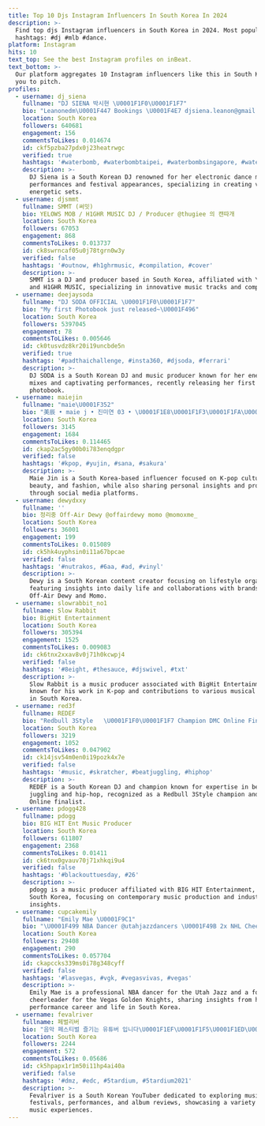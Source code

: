 ```yaml
---
title: Top 10 Djs Instagram Influencers In South Korea In 2024
description: >-
  Find top djs Instagram influencers in South Korea in 2024. Most popular
  hashtags: #dj #mlb #dance.
platform: Instagram
hits: 10
text_top: See the best Instagram profiles on inBeat.
text_bottom: >-
  Our platform aggregates 10 Instagram influencers like this in South Korea for
  you to pitch.
profiles:
  - username: dj_siena
    fullname: "DJ SIENA 박시현 \U0001F1F0\U0001F1F7"
    bio: "Leanonedm\U0001F447 Bookings \U0001F4E7 djsiena.leanon@gmail.com"
    location: South Korea
    followers: 640681
    engagement: 156
    commentsToLikes: 0.014674
    id: ckf5pzba27pdx0j23heatrwgc
    verified: true
    hashtags: '#waterbomb, #waterbombtaipei, #waterbombsingapore, #waterbomb2024'
    description: >-
      DJ Siena is a South Korean DJ renowned for her electronic dance music
      performances and festival appearances, specializing in creating vibrant,
      energetic sets.
  - username: djsmmt
    fullname: SMMT (써밋)
    bio: YELOWS MOB / H1GHR MUSIC DJ / Producer @thugiee 의 캔따개
    location: South Korea
    followers: 67053
    engagement: 868
    commentsToLikes: 0.013737
    id: ck8swrncaf05u0j78tgrn0w3y
    verified: false
    hashtags: '#outnow, #h1ghrmusic, #compilation, #cover'
    description: >-
      SMMT is a DJ and producer based in South Korea, affiliated with YELOWS MOB
      and H1GHR MUSIC, specializing in innovative music tracks and compilations.
  - username: deejaysoda
    fullname: "DJ SODA OFFICIAL \U0001F1F0\U0001F1F7"
    bio: "My first Photobook just released~\U0001F496"
    location: South Korea
    followers: 5397045
    engagement: 78
    commentsToLikes: 0.005646
    id: ck0tusvdz8kr20i19uncbde5n
    verified: true
    hashtags: '#padthaichallenge, #insta360, #djsoda, #ferrari'
    description: >-
      DJ SODA is a South Korean DJ and music producer known for her energetic
      mixes and captivating performances, recently releasing her first
      photobook.
  - username: maiejin
    fullname: "maie\U0001F352"
    bio: "美辰 • maie j • 진미연 03 • \U0001F1E8\U0001F1F3\U0001F1FA\U0001F1F2\U0001F1F0\U0001F1F7 @yesstyle discount code • MAIEJIN \U0001F4CCYT • Maie Jin \U0001F4CCTiktok • maiejin \U0001F4CCest 19.06.09 \U0001F4CCARMY since 18.06.13 #bts #kpop #ifb"
    location: South Korea
    followers: 3145
    engagement: 1684
    commentsToLikes: 0.114465
    id: ckap2ac5gy00b0i783enqdgpr
    verified: false
    hashtags: '#kpop, #yujin, #sana, #sakura'
    description: >-
      Maie Jin is a South Korea-based influencer focused on K-pop culture,
      beauty, and fashion, while also sharing personal insights and promotions
      through social media platforms.
  - username: dewydxxy
    fullname: ''
    bio: 정리중 Off-Air Dewy @offairdewy momo @momoxme_
    location: South Korea
    followers: 36001
    engagement: 199
    commentsToLikes: 0.015089
    id: ck5hk4uyphsin0i11a67bpcae
    verified: false
    hashtags: '#nutrakos, #6aa, #ad, #vinyl'
    description: >-
      Dewy is a South Korean content creator focusing on lifestyle organization,
      featuring insights into daily life and collaborations with brands such as
      Off-Air Dewy and Momo.
  - username: slowrabbit_no1
    fullname: Slow Rabbit
    bio: BigHit Entertainment
    location: South Korea
    followers: 305394
    engagement: 1525
    commentsToLikes: 0.009083
    id: ck6tnx2xxav8v0j71h0kcwpj4
    verified: false
    hashtags: '#8eight, #thesauce, #djswivel, #txt'
    description: >-
      Slow Rabbit is a music producer associated with BigHit Entertainment,
      known for his work in K-pop and contributions to various musical projects
      in South Korea.
  - username: red3f
    fullname: REDEF
    bio: "Redbull 3Style ￼￼\U0001F1F0\U0001F1F7 Champion DMC Online Finalist"
    location: South Korea
    followers: 3219
    engagement: 1052
    commentsToLikes: 0.047902
    id: ck14jsv54m0en0i19pozk4x7e
    verified: false
    hashtags: '#music, #skratcher, #beatjuggling, #hiphop'
    description: >-
      REDEF is a South Korean DJ and champion known for expertise in beat
      juggling and hip-hop, recognized as a Redbull 3Style champion and DMC
      Online finalist.
  - username: pdogg428
    fullname: pdogg
    bio: BIG HIT Ent Music Producer
    location: South Korea
    followers: 611807
    engagement: 2368
    commentsToLikes: 0.01411
    id: ck6tnx0gvauv70j71xhkqi9u4
    verified: false
    hashtags: '#blackouttuesday, #26'
    description: >-
      pdogg is a music producer affiliated with BIG HIT Entertainment, based in
      South Korea, focusing on contemporary music production and industry
      insights.
  - username: cupcakemily
    fullname: "Emily Mae \U0001F9C1"
    bio: "\U0001F499 NBA Dancer @utahjazzdancers \U0001F49B 2x NHL Cheerleader @vegasgoldenknights \U0001F4A7 @wetrepublic \U0001F43E Dog Mom @gemmaandnala \U0001F1F0\U0001F1F7 Korean"
    location: South Korea
    followers: 29408
    engagement: 290
    commentsToLikes: 0.057704
    id: ckapccks339ms0i78g348cyff
    verified: false
    hashtags: '#lasvegas, #vgk, #vegasvivas, #vegas'
    description: >-
      Emily Mae is a professional NBA dancer for the Utah Jazz and a former NHL
      cheerleader for the Vegas Golden Knights, sharing insights from her
      performance career and life in South Korea.
  - username: fevalriver
    fullname: 페벌리버
    bio: "음악 페스티벌 즐기는 유튜버 입니다\U0001F1EF\U0001F1F5\U0001F1ED\U0001F1F0\U0001F1F9\U0001F1FC\U0001F1F2\U0001F1F4\U0001F1F3\U0001F1F1\U0001F1E8\U0001F1FF\U0001F1E9\U0001F1EA\U0001F3D5페스티벌\U0001F3B8공연\U0001F4C0음반 \U0001F4FD페벌리버 유튜브 채널\U0001F4FD"
    location: South Korea
    followers: 2244
    engagement: 572
    commentsToLikes: 0.05686
    id: ck5hpapx1r1m50i11hp4ai40a
    verified: false
    hashtags: '#dmz, #edc, #5tardium, #5tardium2021'
    description: >-
      Fevalriver is a South Korean YouTuber dedicated to exploring music
      festivals, performances, and album reviews, showcasing a variety of live
      music experiences.
---
```


